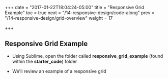 +++
date = "2017-01-22T18:04:24-05:00"
title = "Responsive Grid Example"
toc = true
next = "/14-responsive-design/code-along"
prev = "/14-responsive-design/grid-overview"
weight = 17

+++

## Responsive Grid Example

- Using Sublime, open the folder called **responsive_grid_example** (found within the **starter_code**) folder

- We'll review an example of a responsive grid 

